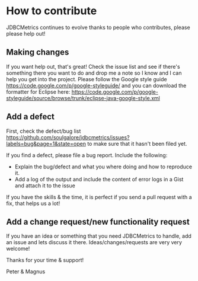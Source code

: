 # How to contribute
JDBCMetrics continues to evolve thanks to people who contributes, please please help out!

## Making changes
If you want help out, that's great! Check the issue list and see if there's something there you want to do and drop me a note so I know and I can help you get into the project. Please follow the Google style guide https://code.google.com/p/google-styleguide/ and you can download the formatter for Eclipse here: https://code.google.com/p/google-styleguide/source/browse/trunk/eclipse-java-google-style.xml

## Add a defect
First, check the defect/bug list https://github.com/soulgalore/jdbcmetrics/issues?labels=bug&page=1&state=open to make sure that it hasn't been filed yet.

If you find a defect, please file a bug report. Include the following:
 - Explain the bug/defect and what you where doing and how to reproduce it.
 - Add a log of the output and include the content of error logs in a Gist and attach it to the issue 

If you have the skills & the time, it is perfect if you send a pull request with a fix, that helps us a lot!

## Add a change request/new functionality request
If you have an idea or something that you need JDBCMetrics to handle, add an issue and lets discuss it there. Ideas/changes/requests are very very welcome!


Thanks for your time & support!

Peter & Magnus
